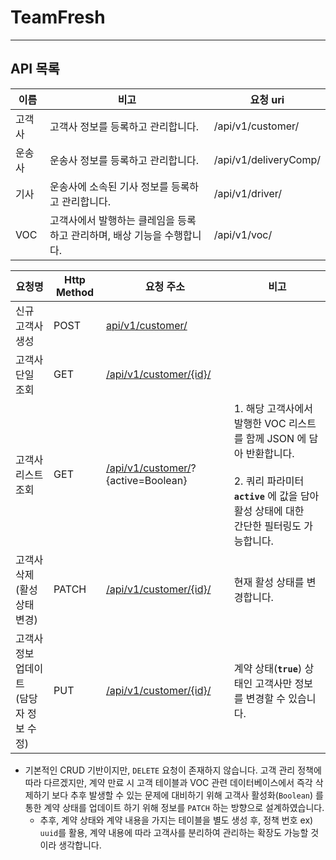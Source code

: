 # TeamFresh

---
## API 목록

| 이름 | 비고 | 요청 uri |
| --- | --- | --- |
| 고객사 | 고객사 정보를 등록하고 관리합니다. | /api/v1/customer/ |
| 운송사 | 운송사 정보를 등록하고 관리합니다. | /api/v1/deliveryComp/ |
| 기사 | 운송사에 소속된 기사 정보를 등록하고 관리합니다. | /api/v1/driver/ |
| VOC | 고객사에서 발행하는 클레임을 등록하고 관리하며, 배상 기능을 수행합니다. | /api/v1/voc/ |

| 요청명 | Http Method | 요청 주소 | 비고 |
| --- | --- | --- | --- |
| 신규 고객사 생성 | POST | [api/v1/customer/](http://localhost:8080/api/v1/customer/) |  |
| 고객사 단일 조회 | GET | [/api/v1/customer/{id}/](http://localhost:8080/api/v1/customer/{id}/) |  |
| 고객사 리스트 조회 | GET | [/api/v1/customer/](http://localhost:8080/api/v1/customer/)?{active=Boolean} | 1\. 해당 고객사에서 발행한 VOC 리스트를 함께 JSON 에 담아 반환합니다.  <br>  <br>2\. 쿼리 파라미터 **`active`** 에 값을 담아 활성 상태에 대한  <br>간단한 필터링도 가능합니다. |
| 고객사 삭제  <br>(활성 상태 변경) | PATCH | [/api/v1/customer/{id}/](http://localhost:8080/api/v1/customer/{id}/) | 현재 활성 상태를 변경합니다. |
| 고객사 정보 업데이트  <br>(담당자 정보 수정) | PUT | [/api/v1/customer/{id}/](http://localhost:8080/api/v1/customer/{id}/) | 계약 상태(**`true`**) 상태인 고객사만 정보를 변경할 수 있습니다. |

- 기본적인 CRUD 기반이지만, `DELETE` 요청이 존재하지 않습니다. 고객 관리 정책에 따라 다르겠지만, 계약 만료 시 고객 테이블과 VOC 관련 데이터베이스에서 즉각 삭제하기 보다 추후 발생할 수 있는 문제에 대비하기 위해 고객사 활성화(`Boolean`) 를 통한 계약 상태를 업데이트 하기 위해 정보를 `PATCH` 하는 방향으로 설계하였습니다.
    - 추후, 계약 상태와 계약 내용을 가지는 테이블을 별도 생성 후, 정책 번호 ex) `uuid`를 활용, 계약 내용에 따라 고객사를 분리하여 관리하는 확장도 가능할 것이라 생각합니다.
